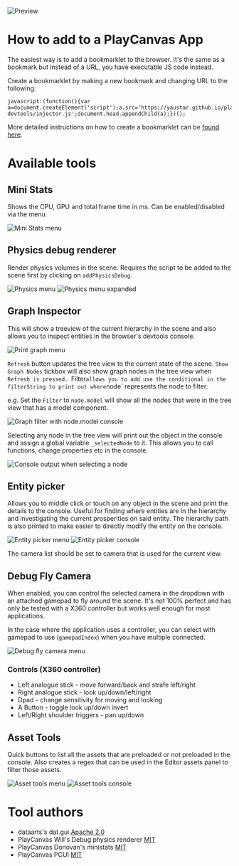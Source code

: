 ![Preview](images/preview.jpg)
# How to add to a PlayCanvas App

The easiest way is to add a bookmarklet to the browser. It's the same as a bookmark but instead of a URL, you have executable JS code instead.

Create a bookmarklet by making a new bookmark and changing URL to the following:
```
javascript:(function(){var a=document.createElement('script');a.src='https://yaustar.github.io/playcanvas-devtools/injector.js';document.head.appendChild(a);})();
```

More detailed instructions on how to create a bookmarklet can be [found here](https://mreidsma.github.io/bookmarklets/installing.html).


# Available tools

## Mini Stats
Shows the CPU, GPU and total frame time in ms. Can be enabled/disabled via the menu.

![Mini Stats menu](images/ministats-menu.jpg)

## Physics debug renderer
Render physics volumes in the scene. Requires the script to be added to the scene first by clicking on `addPhysicsDebug`.

![Physics menu](images/physics-menu.jpg)
![Physics menu expanded](images/physics-expanded-menu.jpg)

## Graph Inspector
This will show a treeview of the current hierarchy in the scene and also allows you to inspect entities in the browser's devtools console.

![Print graph menu](images/graph-inspector-menu.png)

`Refresh` button updates the tree view to the current state of the scene.
`Show Graph Nodes` tickbox will also show graph nodes in the tree view when `Refresh is pressed.
`Filter` allows you to add use the conditional in the filterString to print out where `node` represents the node to filter.

e.g.
Set the `Filter` to `node.model` will show all the nodes that were in the tree view that has a model component.

![Graph filter with node.model console](images/graph-inspector-with-filter-model.jpg)

Selecting any node in the tree view will print out the object in the console and assign a global variable `_selectedNode` to it. This allows you to call functions, change properties etc in the console.

![Console output when selecting a node](images/graph-inspector-console-output.png)

## Entity picker
Allows you to middle click or touch on any object in the scene and print the details to the console. Useful for finding where entities are in the hierarchy and investigating the current prosperities on said entity. The hierarchy path is also printed to make easier to directly modify the entity on the console.

![Entity picker menu](images/entity-picker-menu.jpg)
![Entity picker console](images/graph-inspector-console-output.png)

The camera list should be set to camera that is used for the current view.


## Debug Fly Camera

When enabled, you can control the selected camera in the dropdown with an attached gamepad to fly around the scene. It's not 100% perfect and has only be tested with a X360 controller but works well enough for most applications.

In the case where the application uses a controller, you can select with gamepad to use (`gamepadIndex`) when you have multiple connected.

![Debug fly camera menu](images/debug-fly-camera-menu.png)

### Controls (X360 controller)

* Left analogue stick - move forward/back and strafe left/right
* Right analogue stick - look up/down/left/right
* Dpad - change sensitivity for moving and looking
* A Button - toggle look up/down invert
* Left/Right shoulder triggers - pan up/down


## Asset Tools

Quick buttons to list all the assets that are preloaded or not preloaded in the console. Also creates a regex that can be used in the Editor assets panel to filter those assets.

![Asset tools menu](images/asset-tools-menu.png)
![Asset tools console](images/asset-tools-console-output.png)


# Tool authors

* dataarts's dat.gui [Apache 2.0](https://github.com/dataarts/dat.gui/blob/master/LICENSE)
* PlayCanvas Will's Debug physics renderer [MIT](https://github.com/playcanvas/engine/blob/master/LICENSE)
* PlayCanvas Donovan's ministats [MIT](https://github.com/playcanvas/engine/blob/master/LICENSE)
* PlayCanvas PCUI [MIT](https://github.com/playcanvas/engine/blob/master/LICENSE)
